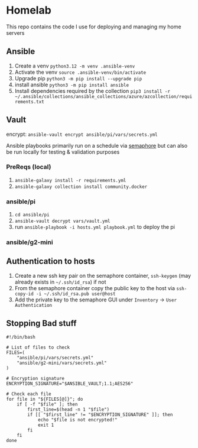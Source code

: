 # Homelab
This repo contains the code I use for deploying and managing my home servers

## Ansible

1. Create a venv `python3.12 -m venv .ansible-venv`
2. Activate the venv `source .ansible-venv/bin/activate`
3. Upgrade pip `python3 -m pip install --upgrade pip`
4. install ansible `python3 -m pip install ansible`
5. Install dependencies required by the collection `pip3 install -r ~/.ansible/collections/ansible_collections/azure/azcollection/requirements.txt`

## Vault
encrypt: `ansible-vault encrypt ansible/pi/vars/secrets.yml`

Ansible playbooks primarily run on a schedule via [semaphore](https://github.com/semaphoreui/semaphore) 
but can also be run locally for testing & validation purposes

### PreReqs (local)
1. `ansible-galaxy install -r requirements.yml` 
2. `ansible-galaxy collection install community.docker`


### ansible/pi
1. `cd ansible/pi`
2. `ansible-vault decrypt vars/vault.yml`
3. run `ansible-playbook -i hosts.yml playbook.yml` to deploy the pi


### ansible/g2-mini



## Authentication to hosts
1. Create a new ssh key pair on the semaphore container, `ssh-keygen` (may already exists in `~/.ssh/id_rsa`) if not 
2. From the semaphore container copy the public key to the host via `ssh-copy-id -i ~/.ssh/id_rsa.pub user@host`
3. Add the private key to the semaphore GUI under `Inventory` -> `User Authentication`


## Stopping Bad stuff
```
#!/bin/bash

# List of files to check
FILES=(
    "ansible/pi/vars/secrets.yml"
    "ansible/g2-mini/vars/secrets.yml"
)

# Encryption signature
ENCRYPTION_SIGNATURE="$ANSIBLE_VAULT;1.1;AES256"

# Check each file
for file in "${FILES[@]}"; do
    if [ -f "$file" ]; then
        first_line=$(head -n 1 "$file")
        if [[ "$first_line" != "$ENCRYPTION_SIGNATURE" ]]; then
            echo "$file is not encrypted!"
            exit 1
        fi
    fi
done
```